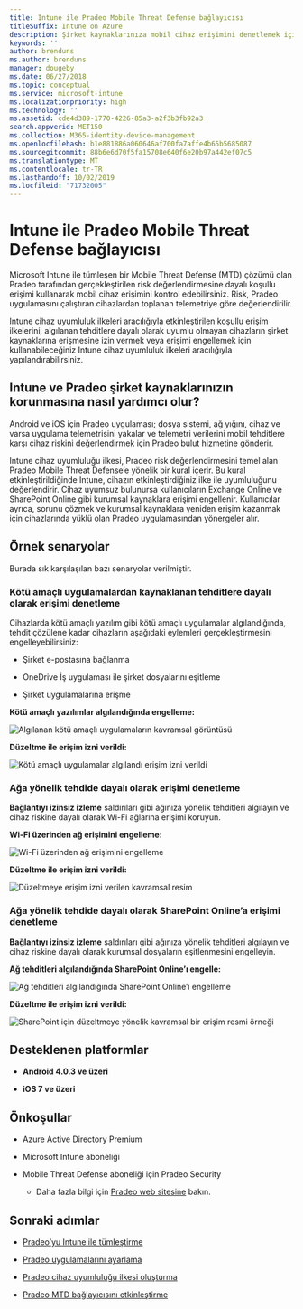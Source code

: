 ```yaml
---
title: Intune ile Pradeo Mobile Threat Defense bağlayıcısı
titleSuffix: Intune on Azure
description: Şirket kaynaklarınıza mobil cihaz erişimini denetlemek için Intune 'u Pradeo Mobile Threat Defense Bağlayıcısı ile tümleştirmeyi öğrenin.
keywords: ''
author: brenduns
ms.author: brenduns
manager: dougeby
ms.date: 06/27/2018
ms.topic: conceptual
ms.service: microsoft-intune
ms.localizationpriority: high
ms.technology: ''
ms.assetid: cde4d389-1770-4226-85a3-a2f3b3fb92a3
search.appverid: MET150
ms.collection: M365-identity-device-management
ms.openlocfilehash: b1e881886a060646af700fa7affe4b65b5685087
ms.sourcegitcommit: 88b6e6d70f5fa15708e640f6e20b97a442ef07c5
ms.translationtype: MT
ms.contentlocale: tr-TR
ms.lasthandoff: 10/02/2019
ms.locfileid: "71732005"
---
```

# <a name="pradeo-mobile-threat-defense-connector-with-intune"></a>Intune ile Pradeo Mobile Threat Defense bağlayıcısı

Microsoft Intune ile tümleşen bir Mobile Threat Defense (MTD) çözümü olan Pradeo tarafından gerçekleştirilen risk değerlendirmesine dayalı koşullu erişimi kullanarak mobil cihaz erişimini kontrol edebilirsiniz. Risk, Pradeo uygulamasını çalıştıran cihazlardan toplanan telemetriye göre değerlendirilir.

Intune cihaz uyumluluk ilkeleri aracılığıyla etkinleştirilen koşullu erişim ilkelerini, algılanan tehditlere dayalı olarak uyumlu olmayan cihazların şirket kaynaklarına erişmesine izin vermek veya erişimi engellemek için kullanabileceğiniz Intune cihaz uyumluluk ilkeleri aracılığıyla yapılandırabilirsiniz.

## <a name="how-do-intune-and-pradeo-help-protect-your-company-resources"></a>Intune ve Pradeo şirket kaynaklarınızın korunmasına nasıl yardımcı olur?

Android ve iOS için Pradeo uygulaması; dosya sistemi, ağ yığını, cihaz ve varsa uygulama telemetrisini yakalar ve telemetri verilerini mobil tehditlere karşı cihaz riskini değerlendirmek için Pradeo bulut hizmetine gönderir.

Intune cihaz uyumluluğu ilkesi, Pradeo risk değerlendirmesini temel alan Pradeo Mobile Threat Defense’e yönelik bir kural içerir. Bu kural etkinleştirildiğinde Intune, cihazın etkinleştirdiğiniz ilke ile uyumluluğunu değerlendirir. Cihaz uyumsuz bulunursa kullanıcıların Exchange Online ve SharePoint Online gibi kurumsal kaynaklara erişimi engellenir. Kullanıcılar ayrıca, sorunu çözmek ve kurumsal kaynaklara yeniden erişim kazanmak için cihazlarında yüklü olan Pradeo uygulamasından yönergeler alır.

## <a name="sample-scenarios"></a>Örnek senaryolar

Burada sık karşılaşılan bazı senaryolar verilmiştir.

### <a name="control-access-based-on-threats-from-malicious-apps"></a>Kötü amaçlı uygulamalardan kaynaklanan tehditlere dayalı olarak erişimi denetleme

Cihazlarda kötü amaçlı yazılım gibi kötü amaçlı uygulamalar algılandığında, tehdit çözülene kadar cihazların aşağıdaki eylemleri gerçekleştirmesini engelleyebilirsiniz:

- Şirket e-postasına bağlanma

- OneDrive İş uygulaması ile şirket dosyalarını eşitleme

- Şirket uygulamalarına erişme

**Kötü amaçlı yazılımlar algılandığında engelleme:**

![Algılanan kötü amaçlı uygulamaların kavramsal görüntüsü](./media/pradeo-mobile-threat-defense-connector/pradeo_maliciousapps_blocked.png)

**Düzeltme ile erişim izni verildi:**

![Kötü amaçlı uygulamalar algılandı erişim izni verildi](./media/pradeo-mobile-threat-defense-connector/pradeo_maliciousapps_unblocked.png)

### <a name="control-access-based-on-threat-to-network"></a>Ağa yönelik tehdide dayalı olarak erişimi denetleme

**Bağlantıyı izinsiz izleme** saldırıları gibi ağınıza yönelik tehditleri algılayın ve cihaz riskine dayalı olarak Wi-Fi ağlarına erişimi koruyun.

**Wi-Fi üzerinden ağ erişimini engelleme:**

![Wi-Fi üzerinden ağ erişimini engelleme](./media/pradeo-mobile-threat-defense-connector/pradeo_network_wifi_blocked.png)

**Düzeltme ile erişim izni verildi:**

![Düzeltmeye erişim izni verilen kavramsal resim](./media/pradeo-mobile-threat-defense-connector/pradeo_network_wifi_unblocked.png)

### <a name="control-access-to-sharepoint-online-based-on-threat-to-network"></a>Ağa yönelik tehdide dayalı olarak SharePoint Online’a erişimi denetleme

**Bağlantıyı izinsiz izleme** saldırıları gibi ağınıza yönelik tehditleri algılayın ve cihaz riskine dayalı olarak kurumsal dosyaların eşitlenmesini engelleyin.

**Ağ tehditleri algılandığında SharePoint Online’ı engelle:**

![Ağ tehditleri algılandığında SharePoint Online’ı engelleme](./media/pradeo-mobile-threat-defense-connector/pradeo_network_spo_blocked.png)

**Düzeltme ile erişim izni verildi:**

![SharePoint için düzeltmeye yönelik kavramsal bir erişim resmi örneği](./media/pradeo-mobile-threat-defense-connector/pradeo_network_spo_unblocked.png)

## <a name="supported-platforms"></a>Desteklenen platformlar

- **Android 4.0.3 ve üzeri**

- **iOS 7 ve üzeri**

## <a name="prerequisites"></a>Önkoşullar

- Azure Active Directory Premium

- Microsoft Intune aboneliği

- Mobile Threat Defense aboneliği için Pradeo Security

  - Daha fazla bilgi için [Pradeo web sitesine](https://www.pradeo.com/en-US/mobile-threat-protection) bakın.

## <a name="next-steps"></a>Sonraki adımlar

- [Pradeo’yu Intune ile tümleştirme](pradeo-mtd-connector-integration.md)

- [Pradeo uygulamalarını ayarlama](mtd-apps-ios-app-configuration-policy-add-assign.md)

- [Pradeo cihaz uyumluluğu ilkesi oluşturma](mtd-device-compliance-policy-create.md)

- [Pradeo MTD bağlayıcısını etkinleştirme](mtd-connector-enable.md)
